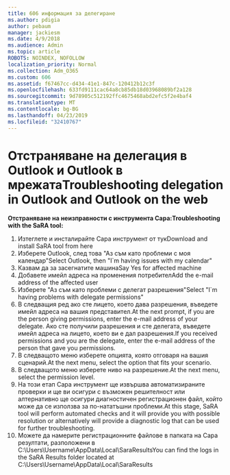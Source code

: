 ```yaml
---
title: 606 информация за делегиране
ms.author: pdigia
author: pebaum
manager: jackiesm
ms.date: 4/9/2018
ms.audience: Admin
ms.topic: article
ROBOTS: NOINDEX, NOFOLLOW
localization_priority: Normal
ms.collection: Adm_O365
ms.custom: 606
ms.assetid: f67467cc-d434-41e1-847c-120412b12c3f
ms.openlocfilehash: 633fd9111cac64a8cb85db18d03968089bf2a128
ms.sourcegitcommit: 9d78905c512192ffc4675468abd2efc5f2e4baf4
ms.translationtype: MT
ms.contentlocale: bg-BG
ms.lasthandoff: 04/23/2019
ms.locfileid: "32410767"
---
```

# <a name="troubleshooting-delegation-in-outlook-and-outlook-on-the-web"></a><span data-ttu-id="831f5-102">Отстраняване на делегация в Outlook и Outlook в мрежата</span><span class="sxs-lookup"><span data-stu-id="831f5-102">Troubleshooting delegation in Outlook and Outlook on the web</span></span>

<span data-ttu-id="831f5-103">**Отстраняване на неизправности с инструмента Сара:**</span><span class="sxs-lookup"><span data-stu-id="831f5-103">**Troubleshooting with the SaRA tool:**</span></span>

1. <span data-ttu-id="831f5-104">Изтеглете и инсталирайте Сара инструмент от тук</span><span class="sxs-lookup"><span data-stu-id="831f5-104">Download and install SaRA tool from here</span></span>
1. <span data-ttu-id="831f5-105">Изберете Outlook, след това "Аз съм като проблеми с моя календар"</span><span class="sxs-lookup"><span data-stu-id="831f5-105">Select Outlook, then "I\`m having issues with my calendar"</span></span>
1. <span data-ttu-id="831f5-106">Казвам да за засегнатите машина</span><span class="sxs-lookup"><span data-stu-id="831f5-106">Say Yes for affected machine</span></span>
1. <span data-ttu-id="831f5-107">Добавете имейл адреса на променения потребител</span><span class="sxs-lookup"><span data-stu-id="831f5-107">Add the e-mail address of the affected user</span></span>
1. <span data-ttu-id="831f5-108">Изберете "Аз съм като проблеми с делегат разрешения"</span><span class="sxs-lookup"><span data-stu-id="831f5-108">Select "I\`m having problems with delegate permissions"</span></span>
1. <span data-ttu-id="831f5-109">В следващия ред ако сте лицето, което дава разрешения, въведете имейл адреса на вашия представител.</span><span class="sxs-lookup"><span data-stu-id="831f5-109">At the next prompt, if you are the person giving permissions, enter the e-mail address of your delegate.</span></span> <span data-ttu-id="831f5-110">Ако сте получили разрешения и сте делегата, въведете имейл адреса на лицето, което ви е дал разрешения.</span><span class="sxs-lookup"><span data-stu-id="831f5-110">If you received permissions and you are the delegate, enter the e-mail address of the person that gave you permissions.</span></span>
1. <span data-ttu-id="831f5-111">В следващото меню изберете опцията, която отговаря на вашия сценарий.</span><span class="sxs-lookup"><span data-stu-id="831f5-111">At the next menu, select the option that fits your scenario.</span></span> 
1. <span data-ttu-id="831f5-112">В следващото меню изберете ниво на разрешение.</span><span class="sxs-lookup"><span data-stu-id="831f5-112">At the next menu, select the permission level.</span></span>
1. <span data-ttu-id="831f5-113">На този етап Сара инструмент ще извършва автоматизираните проверки и ще ви осигури с възможен решителност или алтернативно ще осигури диагностичен регистрационен файл, който може да се използва за по-нататъшни проблеми.</span><span class="sxs-lookup"><span data-stu-id="831f5-113">At this stage, SaRA tool will perform automated checks and it will provide you with possible resolution or alternatively will provide a diagnostic log that can be used for further troubleshooting.</span></span>
1. <span data-ttu-id="831f5-114">Можете да намерите регистрационните файлове в папката на Сара резултати, разположени в C:\Users\Username\AppData\Local\SaraResults</span><span class="sxs-lookup"><span data-stu-id="831f5-114">You can find the logs in the SaRA Results folder located at C:\Users\Username\AppData\Local\SaraResults</span></span>